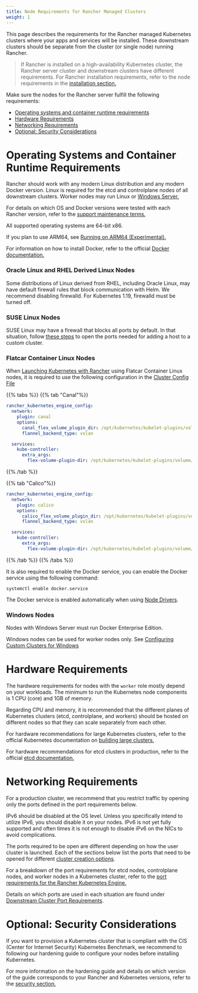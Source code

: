 ```yaml
---
title: Node Requirements for Rancher Managed Clusters
weight: 1
---
```


This page describes the requirements for the Rancher managed Kubernetes clusters where your apps and services will be installed. These downstream clusters should be separate from the cluster (or single node) running Rancher.

> If Rancher is installed on a high-availability Kubernetes cluster, the Rancher server cluster and downstream clusters have different requirements. For Rancher installation requirements, refer to the node requirements in the [installation section.]({{<baseurl>}}/rancher/v2.5/en/installation/requirements/)

Make sure the nodes for the Rancher server fulfill the following requirements:

- [Operating systems and container runtime requirements](#operating-systems-and-container-runtime-requirements)
- [Hardware Requirements](#hardware-requirements)
- [Networking Requirements](#networking-requirements)
- [Optional: Security Considerations](#optional-security-considerations)

# Operating Systems and Container Runtime Requirements

Rancher should work with any modern Linux distribution and any modern Docker version. Linux is required for the etcd and controlplane nodes of all downstream clusters. Worker nodes may run Linux or [Windows Server.](#windows-nodes)

For details on which OS and Docker versions were tested with each Rancher version, refer to the [support maintenance terms.](https://rancher.com/support-maintenance-terms/)

All supported operating systems are 64-bit x86.

If you plan to use ARM64, see [Running on ARM64 (Experimental).]({{<baseurl>}}/rancher/v2.5/en/installation/options/arm64-platform/)

For information on how to install Docker, refer to the official [Docker documentation.](https://docs.docker.com/)

### Oracle Linux and RHEL Derived Linux Nodes

Some distributions of Linux derived from RHEL, including Oracle Linux, may have default firewall rules that block communication with Helm. We recommend disabling firewalld. For Kubernetes 1.19, firewalld must be turned off.

### SUSE Linux Nodes

SUSE Linux may have a firewall that blocks all ports by default. In that situation, follow [these steps]({{<baseurl>}}/rancher/v2.5/en/installation/requirements/ports/#opening-suse-linux-ports) to open the ports needed for adding a host to a custom cluster.

### Flatcar Container Linux Nodes

When [Launching Kubernetes with Rancher]({{<baseurl>}}/rancher/v2.5/en/cluster-provisioning/rke-clusters/) using Flatcar Container Linux nodes, it is required to use the following configuration in the [Cluster Config File]({{<baseurl>}}/rancher/v2.5/en/cluster-provisioning/rke-clusters/options/#cluster-config-file)

{{% tabs %}}
{{% tab "Canal"%}}

```yaml
rancher_kubernetes_engine_config:
  network:
    plugin: canal
    options:
      canal_flex_volume_plugin_dir: /opt/kubernetes/kubelet-plugins/volume/exec/nodeagent~uds
      flannel_backend_type: vxlan

  services:
    kube-controller:
      extra_args:
        flex-volume-plugin-dir: /opt/kubernetes/kubelet-plugins/volume/exec/
```
{{% /tab %}}

{{% tab "Calico"%}}

```yaml
rancher_kubernetes_engine_config:
  network:
    plugin: calico
    options:
      calico_flex_volume_plugin_dir: /opt/kubernetes/kubelet-plugins/volume/exec/nodeagent~uds
      flannel_backend_type: vxlan

  services:
    kube-controller:
      extra_args:
        flex-volume-plugin-dir: /opt/kubernetes/kubelet-plugins/volume/exec/
```
{{% /tab %}}
{{% /tabs %}}

It is also required to enable the Docker service, you can enable the Docker service using the following command:

```
systemctl enable docker.service
```

The Docker service is enabled automatically when using [Node Drivers]({{<baseurl>}}/rancher/v2.5/en/admin-settings/drivers/#node-drivers).

### Windows Nodes

Nodes with Windows Server must run Docker Enterprise Edition.

Windows nodes can be used for worker nodes only. See [Configuring Custom Clusters for Windows]({{<baseurl>}}/rancher/v2.5/en/cluster-provisioning/rke-clusters/windows-clusters/)

# Hardware Requirements

The hardware requirements for nodes with the `worker` role mostly depend on your workloads. The minimum to run the Kubernetes node components is 1 CPU (core) and 1GB of memory.

Regarding CPU and memory, it is recommended that the different planes of Kubernetes clusters (etcd, controlplane, and workers) should be hosted on different nodes so that they can scale separately from each other.

For hardware recommendations for large Kubernetes clusters, refer to the official Kubernetes documentation on [building large clusters.](https://kubernetes.io/docs/setup/best-practices/cluster-large/)

For hardware recommendations for etcd clusters in production, refer to the official [etcd documentation.](https://etcd.io/docs/v3.4.0/op-guide/hardware/)

# Networking Requirements

For a production cluster, we recommend that you restrict traffic by opening only the ports defined in the port requirements below.

IPv6 should be disabled at the OS level. Unless you specifically intend to utilize IPv6, you should disable it on your nodes.  IPv6 is not yet fully supported and often times it is not enough to disable iPv6 on the NICs to avoid complications.

The ports required to be open are different depending on how the user cluster is launched. Each of the sections below list the ports that need to be opened for different [cluster creation options]({{<baseurl>}}/rancher/v2.5/en/cluster-provisioning/).

For a breakdown of the port requirements for etcd nodes, controlplane nodes, and worker nodes in a Kubernetes cluster, refer to the [port requirements for the Rancher Kubernetes Engine.]({{<baseurl>}}/rke/latest/en/os/#ports)

Details on which ports are used in each situation are found under [Downstream Cluster Port Requirements]({{<baseurl>}}/rancher/v2.5/en/installation/requirements/ports#downstream-kubernetes-cluster-nodes).

# Optional: Security Considerations

If you want to provision a Kubernetes cluster that is compliant with the CIS (Center for Internet Security) Kubernetes Benchmark, we recommend to following our hardening guide to configure your nodes before installing Kubernetes.

For more information on the hardening guide and details on which version of the guide corresponds to your Rancher and Kubernetes versions, refer to the [security section.]({{<baseurl>}}/rancher/v2.5/en/security/#rancher-hardening-guide)
